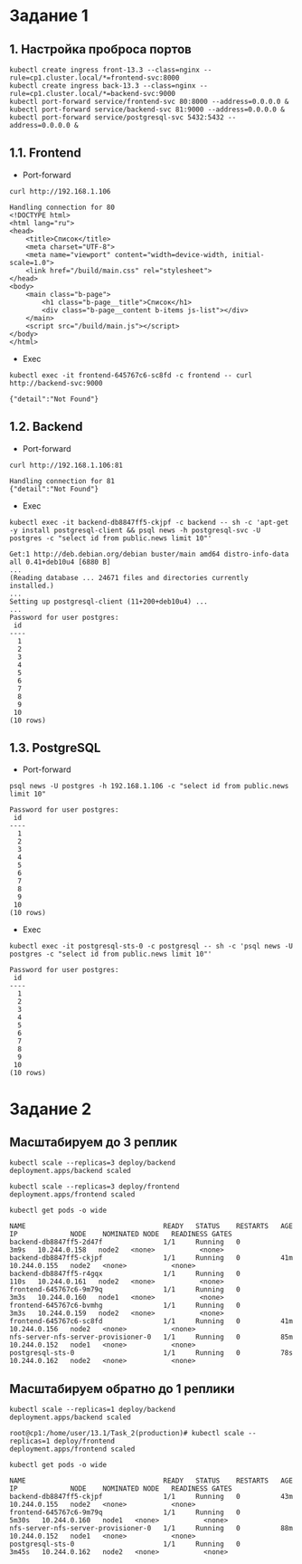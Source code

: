 # Задание 1

## 1. Настройка проброса портов

```
kubectl create ingress front-13.3 --class=nginx --rule=cp1.cluster.local/*=frontend-svc:8000
kubectl create ingress back-13.3 --class=nginx --rule=cp1.cluster.local/*=backend-svc:9000
kubectl port-forward service/frontend-svc 80:8000 --address=0.0.0.0 &
kubectl port-forward service/backend-svc 81:9000 --address=0.0.0.0 &
kubectl port-forward service/postgresql-svc 5432:5432 --address=0.0.0.0 &
```

## 1.1. Frontend

* Port-forward   

`curl http://192.168.1.106`

```
Handling connection for 80
<!DOCTYPE html>
<html lang="ru">
<head>
    <title>Список</title>
    <meta charset="UTF-8">
    <meta name="viewport" content="width=device-width, initial-scale=1.0">
    <link href="/build/main.css" rel="stylesheet">
</head>
<body>
    <main class="b-page">
        <h1 class="b-page__title">Список</h1>
        <div class="b-page__content b-items js-list"></div>
    </main>
    <script src="/build/main.js"></script>
</body>
</html>
```

* Exec   

`kubectl exec -it frontend-645767c6-sc8fd -c frontend -- curl http://backend-svc:9000`

```
{"detail":"Not Found"}
```


## 1.2. Backend

* Port-forward   

`curl http://192.168.1.106:81`

```
Handling connection for 81
{"detail":"Not Found"}
```

* Exec   

```
kubectl exec -it backend-db8847ff5-ckjpf -c backend -- sh -c 'apt-get -y install postgresql-client && psql news -h postgresql-svc -U postgres -c "select id from public.news limit 10"'
```

```
Get:1 http://deb.debian.org/debian buster/main amd64 distro-info-data all 0.41+deb10u4 [6880 B]
...
(Reading database ... 24671 files and directories currently installed.)
...
Setting up postgresql-client (11+200+deb10u4) ...
...
Password for user postgres:
 id
----
  1
  2
  3
  4
  5
  6
  7
  8
  9
 10
(10 rows)
```



## 1.3. PostgreSQL

* Port-forward   

`psql news -U postgres -h 192.168.1.106 -c "select id from public.news limit 10"`

```
Password for user postgres:
 id
----
  1
  2
  3
  4
  5
  6
  7
  8
  9
 10
(10 rows)
```


* Exec   

`kubectl exec -it postgresql-sts-0 -c postgresql -- sh -c 'psql news -U postgres -c "select id from public.news limit 10"'`

```
Password for user postgres:
 id
----
  1
  2
  3
  4
  5
  6
  7
  8
  9
 10
(10 rows)
```

# Задание 2

## Масштабируем до 3 реплик

```
kubectl scale --replicas=3 deploy/backend
deployment.apps/backend scaled

kubectl scale --replicas=3 deploy/frontend
deployment.apps/frontend scaled

```

`kubectl get pods -o wide`

```
NAME                                  READY   STATUS    RESTARTS   AGE    IP             NODE    NOMINATED NODE   READINESS GATES
backend-db8847ff5-2d47f               1/1     Running   0          3m9s   10.244.0.158   node2   <none>           <none>
backend-db8847ff5-ckjpf               1/1     Running   0          41m    10.244.0.155   node2   <none>           <none>
backend-db8847ff5-r4gqx               1/1     Running   0          110s   10.244.0.161   node2   <none>           <none>
frontend-645767c6-9m79q               1/1     Running   0          3m3s   10.244.0.160   node1   <none>           <none>
frontend-645767c6-bvmhg               1/1     Running   0          3m3s   10.244.0.159   node2   <none>           <none>
frontend-645767c6-sc8fd               1/1     Running   0          41m    10.244.0.156   node2   <none>           <none>
nfs-server-nfs-server-provisioner-0   1/1     Running   0          85m    10.244.0.152   node1   <none>           <none>
postgresql-sts-0                      1/1     Running   0          78s    10.244.0.162   node2   <none>           <none>
```

## Масштабируем обратно до 1 реплики

```
kubectl scale --replicas=1 deploy/backend
deployment.apps/backend scaled

root@cp1:/home/user/13.1/Task_2(production)# kubectl scale --replicas=1 deploy/frontend
deployment.apps/frontend scaled
```

`kubectl get pods -o wide`

```
NAME                                  READY   STATUS    RESTARTS   AGE     IP             NODE    NOMINATED NODE   READINESS GATES
backend-db8847ff5-ckjpf               1/1     Running   0          43m     10.244.0.155   node2   <none>           <none>
frontend-645767c6-9m79q               1/1     Running   0          5m30s   10.244.0.160   node1   <none>           <none>
nfs-server-nfs-server-provisioner-0   1/1     Running   0          88m     10.244.0.152   node1   <none>           <none>
postgresql-sts-0                      1/1     Running   0          3m45s   10.244.0.162   node2   <none>           <none>
```



